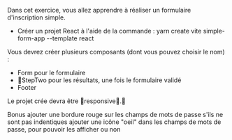 Dans cet exercice, vous allez apprendre à réaliser un formulaire d'inscription simple.

- Créer un projet React à l'aide de la commande :
yarn create vite simple-form-app --template react

Vous devrez créer plusieurs composants (dont vous pouvez choisir le nom) :

- Form pour le formulaire
- StepTwo pour les résultats, une fois le formulaire validé
- Footer
  
Le projet crée devra être responsive.

Bonus
ajouter une bordure rouge sur les champs de mots de passe s'ils ne sont pas indentiques
ajouter une icône "oeil" dans les champs de mots de passe, pour pouvoir les afficher ou non
